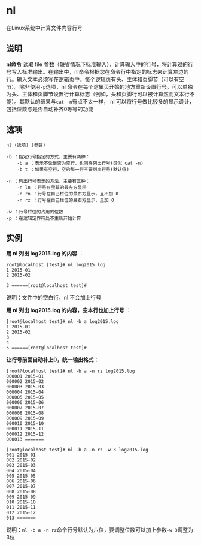 nl
===

在Linux系统中计算文件内容行号

## 说明

**nl命令** 读取 file 参数（缺省情况下标准输入），计算输入中的行号，将计算过的行号写入标准输出。在输出中，nl命令根据您在命令行中指定的标志来计算左边的行。输入文本必须写在逻辑页中。每个逻辑页有头、主体和页脚节（可以有空节）。除非使用`-p`选项，nl 命令在每个逻辑页开始的地方重新设置行号。可以单独为头、主体和页脚节设置行计算标志（例如，头和页脚行可以被计算然而文本行不能）。其默认的结果与`cat -n`有点不太一样， nl 可以将行号做比较多的显示设计，包括位数与是否自动补齐0等等的功能

## 选项

```
nl (选项) (参数)
```

  

```
-b ：指定行号指定的方式，主要有两种：
    -b a ：表示不论是否为空行，也同样列出行号(类似 cat -n)
    -b t ：如果有空行，空的那一行不要列出行号(默认值)

-n ：列出行号表示的方法，主要有三种：
    -n ln ：行号在萤幕的最左方显示
    -n rn ：行号在自己栏位的最右方显示，且不加 0 
    -n rz ：行号在自己栏位的最右方显示，且加 0 

-w ：行号栏位的占用的位数
-p ：在逻辑定界符处不重新开始计算
```

## 实例

 **用 nl 列出 log2015.log 的内容** ：

```
root@localhost [test]# nl log2015.log
1 2015-01
2 2015-02

3 ======[root@localhost test]#
```

说明：文件中的空白行，nl 不会加上行号

 **用 nl 列出 log2015.log 的内容，空本行也加上行号** ：

```
[root@localhost test]# nl -b a log2015.log
1 2015-01
2 2015-02
3
4
5 ======[root@localhost test]#
```

 **让行号前面自动补上0，统一输出格式：** 

```
[root@localhost test]# nl -b a -n rz log2015.log
000001 2015-01
000002 2015-02
000003 2015-03
000004 2015-04
000005 2015-05
000006 2015-06
000007 2015-07
000008 2015-08
000009 2015-09
000010 2015-10
000011 2015-11
000012 2015-12
000013 =======

[root@localhost test]# nl -b a -n rz -w 3 log2015.log
001 2015-01
002 2015-02
003 2015-03
004 2015-04
005 2015-05
006 2015-06
007 2015-07
008 2015-08
009 2015-09
010 2015-10
011 2015-11
012 2015-12
013 =======
```

说明：`nl -b a -n rz`命令行号默认为六位，要调整位数可以加上参数`-w 3`调整为3位


